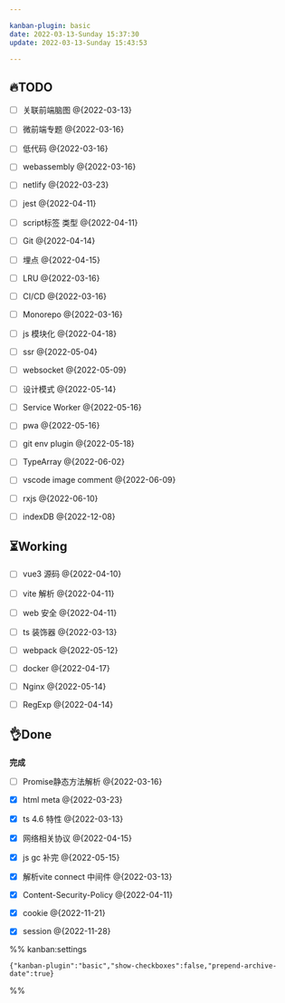 ```yaml
---

kanban-plugin: basic
date: 2022-03-13-Sunday 15:37:30
update: 2022-03-13-Sunday 15:43:53

---
```


## 🔥TODO

- [ ] 关联前端脑图 @{2022-03-13}
- [ ] 微前端专题 @{2022-03-16}
- [ ] 低代码 @{2022-03-16}
- [ ] webassembly @{2022-03-16}
- [ ] netlify @{2022-03-23}
- [ ] jest @{2022-04-11}
- [ ] script标签 类型 @{2022-04-11}
- [ ] Git @{2022-04-14}
- [ ] 埋点 @{2022-04-15}
- [ ] LRU @{2022-03-16}
- [ ] CI/CD @{2022-03-16}
- [ ] Monorepo @{2022-03-16}
- [ ] js 模块化 @{2022-04-18}
- [ ] ssr @{2022-05-04}
- [ ] websocket @{2022-05-09}
- [ ] 设计模式 @{2022-05-14}
- [ ] Service Worker @{2022-05-16}
- [ ] pwa @{2022-05-16}
- [ ] git env plugin @{2022-05-18}
- [ ] TypeArray @{2022-06-02}
- [ ] vscode image comment @{2022-06-09}
- [ ] rxjs @{2022-06-10}
- [ ] indexDB @{2022-12-08}


## ⏳Working

- [ ] vue3 源码 @{2022-04-10}
- [ ] vite 解析 @{2022-04-11}
- [ ] web 安全 @{2022-04-11}
- [ ] ts 装饰器 @{2022-03-13}
- [ ] webpack @{2022-05-12}
- [ ] docker @{2022-04-17}
- [ ] Nginx @{2022-05-14}
- [ ] RegExp @{2022-04-14}


## 👌Done

**完成**
- [ ] Promise静态方法解析 @{2022-03-16}
- [x] html meta @{2022-03-23}
- [x] ts 4.6 特性 @{2022-03-13}
- [x] 网络相关协议 @{2022-04-15}
- [x] js gc 补完 @{2022-05-15}
- [x] 解析vite connect 中间件 @{2022-03-13}
- [x] Content-Security-Policy @{2022-04-11}
- [x] cookie @{2022-11-21}
- [x] session @{2022-11-28}




%% kanban:settings
```
{"kanban-plugin":"basic","show-checkboxes":false,"prepend-archive-date":true}
```
%%